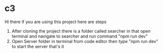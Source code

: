 # c3
Hi there if you are using this project here are steps 

1. After cloning the project there is a folder called searcher in that open terminal and navigate to searcher and run command "npm run dev"
2. Open Server folder in terminal from code editor then type "npm run dev" to start the server that's it
